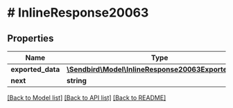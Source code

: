 # # InlineResponse20063

## Properties

Name | Type | Description | Notes
------------ | ------------- | ------------- | -------------
**exported_data** | [**\Sendbird\Model\InlineResponse20063ExportedData[]**](InlineResponse20063ExportedData.md) |  | [optional]
**next** | **string** |  | [optional]

[[Back to Model list]](../../README.md#models) [[Back to API list]](../../README.md#endpoints) [[Back to README]](../../README.md)
